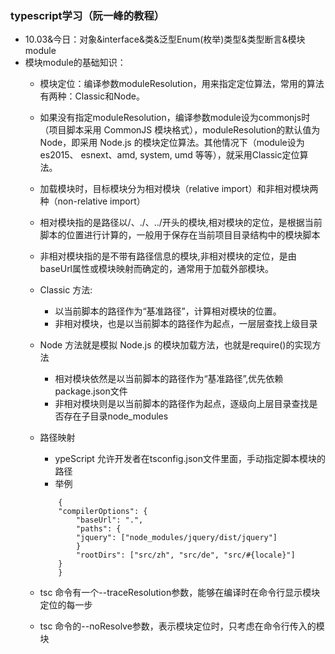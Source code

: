 ### typescript学习（阮一峰的教程）
* 10.03&今日：对象&interface&类&泛型Enum(枚举)类型&类型断言&模块module
* 模块module的基础知识：
  * 模块定位：编译参数moduleResolution，用来指定定位算法，常用的算法有两种：Classic和Node。
  * 如果没有指定moduleResolution，编译参数module设为commonjs时（项目脚本采用 CommonJS 模块格式），moduleResolution的默认值为Node，即采用 Node.js 的模块定位算法。其他情况下（module设为 es2015、 esnext、amd, system, umd 等等），就采用Classic定位算法。
  * 加载模块时，目标模块分为相对模块（relative import）和非相对模块两种（non-relative import）
  * 相对模块指的是路径以/、./、../开头的模块,相对模块的定位，是根据当前脚本的位置进行计算的，一般用于保存在当前项目目录结构中的模块脚本
  * 非相对模块指的是不带有路径信息的模块,非相对模块的定位，是由baseUrl属性或模块映射而确定的，通常用于加载外部模块。
  * Classic 方法:
    * 以当前脚本的路径作为“基准路径”，计算相对模块的位置。
    * 非相对模块，也是以当前脚本的路径作为起点，一层层查找上级目录

  * Node 方法就是模拟 Node.js 的模块加载方法，也就是require()的实现方法
    * 相对模块依然是以当前脚本的路径作为“基准路径”,优先依赖package.json文件
    * 非相对模块则是以当前脚本的路径作为起点，逐级向上层目录查找是否存在子目录node_modules

  * 路径映射
    * ypeScript 允许开发者在tsconfig.json文件里面，手动指定脚本模块的路径
    * 举例
    ```
        {
        "compilerOptions": {
            "baseUrl": ".",
            "paths": {
            "jquery": ["node_modules/jquery/dist/jquery"]
            }
            "rootDirs": ["src/zh", "src/de", "src/#{locale}"]
        }
        }
    ```
  * tsc 命令有一个--traceResolution参数，能够在编译时在命令行显示模块定位的每一步
  * tsc 命令的--noResolve参数，表示模块定位时，只考虑在命令行传入的模块
